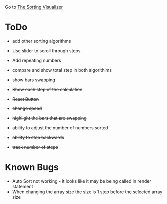 Go to [The Sorting Visualizer](https://evans-sorting-visualizer.herokuapp.com/)

# ToDo

* add other sorting algorithms
* Use slider to scroll through steps
* Add repeating numbers
* compare and show total step in both algorithims
* show bars swapping

* <del> Show each step of the calculation </del> 
* <del> Reset Button </del> 
* <del>  change speed </del> 
* <del> highlight the bars that are swapping </del>
*  <del> ability to adjust the number of numbers sorted </del>
*  <del> ability to step backwards </del>
*  <del> track number of steps </del>

# Known Bugs
* Auto Sort not working - it looks like it may be being called in render statement
* When changing the array size the size is 1 step before the selected array size